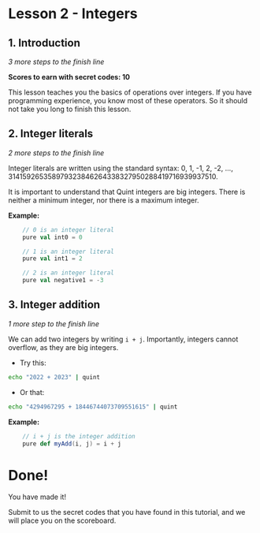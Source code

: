 # Lesson 2 - Integers
## 1. Introduction

*3 more steps to the finish line*

**Scores to earn with secret codes: 10**

This lesson teaches you the basics of operations over integers.
If you have programming experience, you know most of these operators.
So it should not take you long to finish this lesson.
        
## 2. Integer literals

*2 more steps to the finish line*

Integer literals are written using the standard syntax:
0, 1, -1, 2, -2, ..., 314159265358979323846264338327950288419716939937510.

It is important to understand that Quint integers are big integers.
There is neither a minimum integer, nor there is a maximum integer.
        
**Example:**

```scala
    // 0 is an integer literal
    pure val int0 = 0

    // 1 is an integer literal
    pure val int1 = 2

    // 2 is an integer literal
    pure val negative1 = -3
```

## 3. Integer addition

*1 more step to the finish line*

          

We can add two integers by writing `i + j`. Importantly, integers cannot
overflow, as they are big integers.

 - Try this:

          

```sh
echo "2022 + 2023" | quint
```



 - Or that:

          

```sh
echo "4294967295 + 18446744073709551615" | quint
```

**Example:**

```scala
    // i + j is the integer addition
    pure def myAdd(i, j) = i + j 
```

# Done!

  You have made it!

  Submit to us the secret codes that you have found in
  this tutorial, and we will place you on the scoreboard.
      
